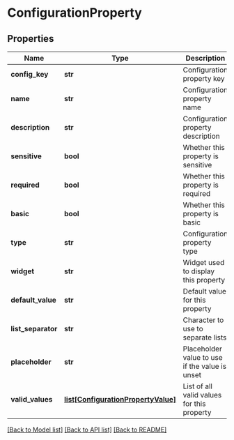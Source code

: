 # ConfigurationProperty

## Properties
Name | Type | Description | Notes
------------ | ------------- | ------------- | -------------
**config_key** | **str** | Configuration property key | 
**name** | **str** | Configuration property name | [optional] 
**description** | **str** | Configuration property description | [optional] 
**sensitive** | **bool** | Whether this property is sensitive | [optional] 
**required** | **bool** | Whether this property is required | [optional] 
**basic** | **bool** | Whether this property is basic | [optional] 
**type** | **str** | Configuration property type | [optional] 
**widget** | **str** | Widget used to display this property | [optional] 
**default_value** | **str** | Default value for this property | [optional] 
**list_separator** | **str** | Character to use to separate lists | [optional] 
**placeholder** | **str** | Placeholder value to use if the value is unset | [optional] 
**valid_values** | [**list[ConfigurationPropertyValue]**](ConfigurationPropertyValue.md) | List of all valid values for this property | [optional] 

[[Back to Model list]](../README.md#documentation-for-models) [[Back to API list]](../README.md#documentation-for-api-endpoints) [[Back to README]](../README.md)


